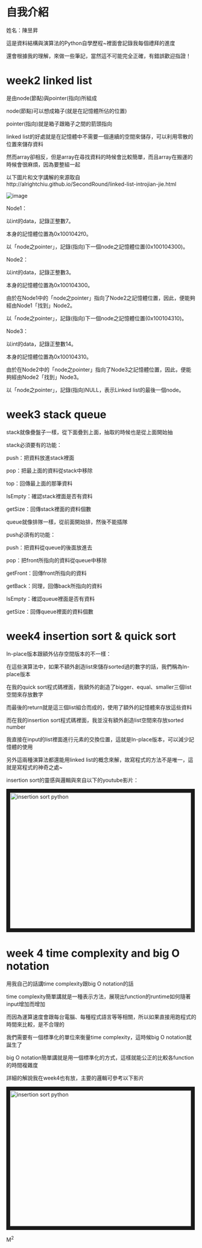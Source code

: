 # 自我介紹
姓名：陳昱昇

這是資料結構與演算法的Python自學歷程~裡面會記錄我每個禮拜的進度

還會根據我的理解，來做一些筆記，當然這不可能完全正確，有錯誤歡迎指證！

# week2 linked list
是由node(節點)與pointer(指向)所組成

node(節點)可以想成箱子(就是在記憶體所佔的位置)

pointer(指向)就是箱子跟箱子之間的箭頭指向

linked list的好處就是在記憶體中不需要一個連續的空間來儲存，可以利用零散的位置來儲存資料

然而array卻相反，但是array在尋找資料的時候會比較簡單，而且array在搬運的時候會很麻煩，因為要整組一起

以下圖片和文字講解的來源取自http://alrightchiu.github.io/SecondRound/linked-list-introjian-jie.html

![image](https://github.com/alrightchiu/SecondRound/blob/master/content/Algorithms%20and%20Data%20Structures/BasicDataStructures/LinkedList/Intro/f2.png?raw=true)

Node1：

以int的data，記錄正整數7。

本身的記憶體位置為0x1001042f0。

以「node之pointer」，記錄(指向)下一個node之記憶體位置(0x100104300)。

Node2：

以int的data，記錄正整數3。

本身的記憶體位置為0x100104300。

由於在Node1中的「node之pointer」指向了Node2之記憶體位置，因此，便能夠經由Node1「找到」Node2。

以「node之pointer」，記錄(指向)下一個node之記憶體位置(0x100104310)。

Node3：

以int的data，記錄正整數14。

本身的記憶體位置為0x100104310。

由於在Node2中的「node之pointer」指向了Node3之記憶體位置，因此，便能夠經由Node2「找到」Node3。

以「node之pointer」，記錄(指向)NULL，表示Linked list的最後一個node。

# week3 stack queue
stack就像疊盤子一樣，從下面疊到上面，抽取的時候也是從上面開始抽

stack必須要有的功能：

push：把資料放進stack裡面

pop：把最上面的資料從stack中移除

top：回傳最上面的那筆資料

IsEmpty：確認stack裡面是否有資料

getSize：回傳stack裡面的資料個數

queue就像排隊一樣，從前面開始排，然後不能插隊

push必須有的功能：

push：把資料從queue的後面放進去

pop：把front所指向的資料從queue中移除

getFront：回傳front所指向的資料

getBack：同理，回傳back所指向的資料

IsEmpty：確認queue裡面是否有資料

getSize：回傳queue裡面的資料個數

# week4 insertion sort & quick sort

In-place版本跟額外佔存空間版本的不一樣：

在這些演算法中，如果不額外創造list來儲存sorted過的數字的話，我們稱為In-place版本

在我的quick sort程式碼裡面，我額外的創造了bigger、equal、smaller三個list空間來存放數字

而最後的return就是這三個list組合而成的，使用了額外的記憶體來存放這些資料

而在我的insertion sort程式碼裡面，我並沒有額外創造list空間來存放sorted number

我直接在input的list裡面進行元素的交換位置，這就是In-place版本，可以減少記憶體的使用

另外這兩種演算法都還能用linked list的概念來解，故寫程式的方法不是唯一，這就是寫程式的神奇之處~

insertion sort的靈感與邏輯與來自以下的youtube影片：

<a href="http://www.youtube.com/watch?feature=player_embedded&v=lEA31vHiry4
" target="_blank"><img src="http://img.youtube.com/vi/lEA31vHiry4/0.jpg" 
alt="insertion sort python" width="480" height="360" border="10" /></a>

# week 4 time complexity and big O notation

用我自己的話講time complexity跟big O notation的話

time complexity簡單講就是一種表示方法，展現出function的runtime如何隨著input增加而增加

而因為運算速度會跟每台電腦、每種程式語言等等相關，所以如果直接用跑程式的時間來比較，是不合理的

我們需要有一個標準化的單位來衡量time complexity，這時候big O notation就誕生了

big O notation簡單講就是用一個標準化的方式，這樣就能公正的比較各function的時間複雜度

詳細的解說我在week4也有放，主要的邏輯可參考以下影片

<a href="http://www.youtube.com/watch?feature=player_embedded&v=D6xkbGLQesk
" target="_blank"><img src="http://img.youtube.com/vi/D6xkbGLQesk/0.jpg" 
alt="insertion sort python" width="480" height="360" border="10" /></a>

M<sup>2</sup>
